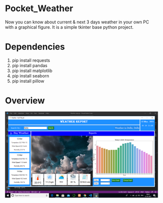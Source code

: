 # Pocket_Weather
Now you can know about current & next 3 days weather in your own PC with a graphical figure.
It is a simple tkinter base python project.

# Dependencies
1. pip install requests 
2. pip install pandas
3. pip install matplotlib
4. pip install seaborn
5. pip install pillow

# Overview
<img src = "Images/Screenshot.png" >
